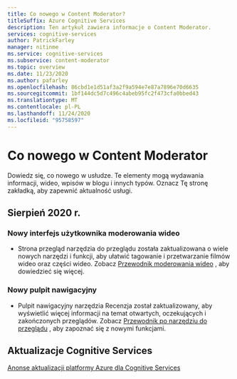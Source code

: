 ```yaml
---
title: Co nowego w Content Moderator?
titleSuffix: Azure Cognitive Services
description: Ten artykuł zawiera informacje o Content Moderator.
services: cognitive-services
author: PatrickFarley
manager: nitinme
ms.service: cognitive-services
ms.subservice: content-moderator
ms.topic: overview
ms.date: 11/23/2020
ms.author: pafarley
ms.openlocfilehash: 86cbd1e1d51af3a2f9a594e7e87a7896e70d6635
ms.sourcegitcommit: 1bf144dc5d7c496c4abeb95fc2f473cfa0bbed43
ms.translationtype: MT
ms.contentlocale: pl-PL
ms.lasthandoff: 11/24/2020
ms.locfileid: "95758597"
---
```

# <a name="whats-new-in-content-moderator"></a>Co nowego w Content Moderator

Dowiedz się, co nowego w usłudze. Te elementy mogą wydawania informacji, wideo, wpisów w blogu i innych typów. Oznacz Tę stronę zakładką, aby zapewnić aktualność usługi.

## <a name="august-2020"></a>Sierpień 2020 r.

### <a name="new-video-moderation-ui"></a>Nowy interfejs użytkownika moderowania wideo

* Strona przegląd narzędzia do przeglądu została zaktualizowana o wiele nowych narzędzi i funkcji, aby ułatwić tagowanie i przetwarzanie filmów wideo oraz części wideo. Zobacz [Przewodnik moderowania wideo](./video-moderation-human-review.md) , aby dowiedzieć się więcej.

### <a name="new-dashboard"></a>Nowy pulpit nawigacyjny

* Pulpit nawigacyjny narzędzia Recenzja został zaktualizowany, aby wyświetlić więcej informacji na temat otwartych, oczekujących i zakończonych przeglądów. Zobacz [Przewodnik po narzędziu do przeglądu](./Review-Tool-User-Guide/human-in-the-loop.md) , aby zapoznać się z nowymi funkcjami.

## <a name="cognitive-services-updates"></a>Aktualizacje Cognitive Services

[Anonse aktualizacji platformy Azure dla Cognitive Services](https://azure.microsoft.com/updates/?product=cognitive-services)
